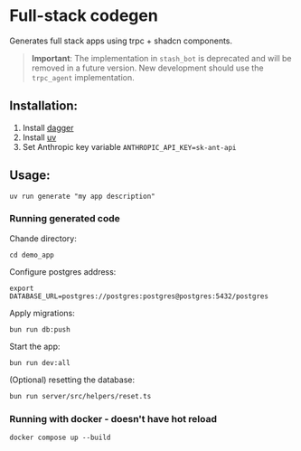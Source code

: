 # Full-stack codegen

Generates full stack apps using trpc + shadcn components.

> **Important**: The implementation in `stash_bot` is deprecated and will be removed in a future version.
> New development should use the `trpc_agent` implementation.

## Installation:

1. Install [dagger](https://docs.dagger.io/install/)
2. Install [uv](https://docs.astral.sh/uv/getting-started/installation/)
3. Set Anthropic key variable `ANTHROPIC_API_KEY=sk-ant-api`

## Usage:

`uv run generate "my app description"`

### Running generated code

Chande directory:

`cd demo_app`

Configure postgres address:

`export DATABASE_URL=postgres://postgres:postgres@postgres:5432/postgres`

Apply migrations:

`bun run db:push`

Start the app:

`bun run dev:all`

(Optional) resetting the database:

`bun run server/src/helpers/reset.ts `

### Running with docker - doesn't have hot reload

`docker compose up --build`
